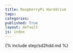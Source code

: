 ```yaml
---
title: RaspberryPi Harddrive
tags: 
categories: 
published: True
layout: default
js: index
---
```




{% include step/sd2hdd.md %}
